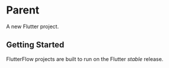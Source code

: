 # Parent

A new Flutter project.

## Getting Started

FlutterFlow projects are built to run on the Flutter _stable_ release.

